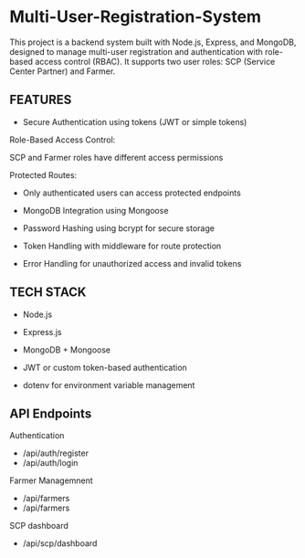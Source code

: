 # Multi-User-Registration-System

This project is a backend system built with Node.js, Express, and MongoDB, designed to manage multi-user registration and authentication with role-based access control (RBAC).
It supports two user roles: SCP (Service Center Partner) and Farmer.

## FEATURES

- Secure Authentication using tokens (JWT or simple tokens)

Role-Based Access Control:

  SCP and Farmer roles have different access permissions

Protected Routes:

- Only authenticated users can access protected endpoints

- MongoDB Integration using Mongoose

- Password Hashing using bcrypt for secure storage

- Token Handling with middleware for route protection

- Error Handling for unauthorized access and invalid tokens

## TECH STACK

- Node.js

- Express.js

- MongoDB + Mongoose  

- JWT or custom token-based authentication

- dotenv for environment variable management

## API Endpoints 
Authentication 
- /api/auth/register
- /api/auth/login

Farmer Managemnent
- /api/farmers
- /api/farmers

SCP dashboard
- /api/scp/dashboard





